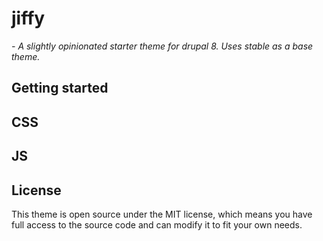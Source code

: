 # jiffy
*- A slightly opinionated starter theme for drupal 8. Uses stable as a base theme.*

## Getting started

## CSS

## JS

## License

This theme is open source under the MIT license, which means you have full access to the source code and can modify it to fit your own needs.
 
